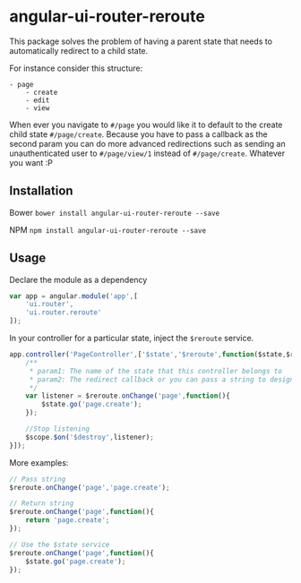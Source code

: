# angular-ui-router-reroute

This package solves the problem of having a parent state that needs to automatically redirect to a child state.

For instance consider this structure:
```
- page
	- create
	- edit
	- view
```

When ever you navigate to `#/page` you would like it to default to the create child state `#/page/create`.
Because you have to pass a callback as the second param you can do more advanced redirections such as sending an unauthenticated user to `#/page/view/1` instead of `#/page/create`. Whatever you want :P

## Installation
Bower
`bower install angular-ui-router-reroute --save`

NPM
`npm install angular-ui-router-reroute --save`

## Usage
Declare the module as a dependency
```js
var app = angular.module('app',[
	'ui.router',
	'ui.router.reroute'
]);
```

In your controller for a particular state, inject the `$reroute` service.
```js
app.controller('PageController',['$state','$reroute',function($state,$reroute){
	/**
	 * param1: The name of the state that this controller belongs to
	 * param2: The redirect callback or you can pass a string to designate the default state for redirection
	 */
	var listener = $reroute.onChange('page',function(){
		$state.go('page.create');
	});

	//Stop listening
	$scope.$on('$destroy',listener);
}]);
```

More examples:
```js
// Pass string
$reroute.onChange('page','page.create');

// Return string
$reroute.onChange('page',function(){
	return 'page.create';
});

// Use the $state service
$reroute.onChange('page',function(){
	$state.go('page.create');
});
```